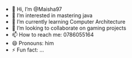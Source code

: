 - 👋 Hi, I’m @Maisha97
- 👀 I’m interested in mastering java 
- 🌱 I’m currently learning Computer Architecture
- 💞️ I’m looking to collaborate on gaming projects
- 📫 How to reach me: 0786055164
- 😄 Pronouns: him
- ⚡ Fun fact: ...

<!---
Maisha97/Maisha97 is a ✨ special ✨ repository because its `README.md` (this file) appears on your GitHub profile.
You can click the Preview link to take a look at your changes.
--->
